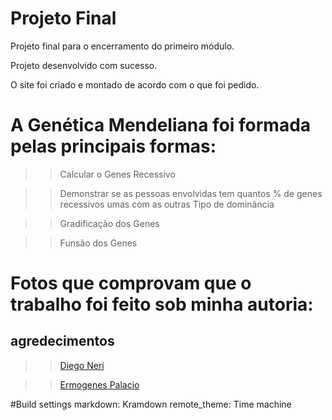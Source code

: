 # Projeto Final 

Projeto final para o encerramento do primeiro módulo.

Projeto desenvolvido com sucesso.

O site foi criado e montado de acordo com o que foi pedido.

# A Genética Mendeliana foi formada pelas principais formas:

>>Calcular o Genes Recessivo

>>Demonstrar se as pessoas envolvidas tem quantos % de genes recessivos umas com as outras
>>Tipo de dominância

>>Gradificação dos Genes

>>Funsão dos Genes


# Fotos que comprovam que o trabalho foi feito sob minha autoria:

## agredecimentos

>> [Diego Neri](https://github.com/diegoneri)

>> [Ermogenes Palacio](https://github.com/ermogenes)


#Build settings
markdown: Kramdown
remote_theme: Time machine
